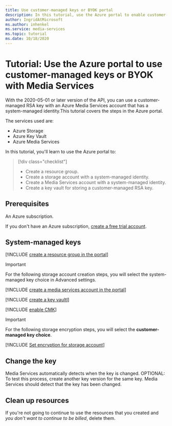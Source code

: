 ```yaml
---
title: Use customer-managed keys or BYOK portal
description: In this tutorial, use the Azure portal to enable customer-managed keys or bring your own key (BYOK) with an Azure Media Services storage account.
author: IngridAtMicrosoft
ms.author: inhenkel
ms.service: media-services
ms.topic: tutorial
ms.date: 10/18/2020
---
```


# Tutorial: Use the Azure portal to use customer-managed keys or BYOK with Media Services

With the 2020-05-01 or later version of the API, you can use a customer-managed RSA key with an Azure Media Services account that has a system-managed identity.This tutorial covers the steps in the Azure portal.

The services used are:

- Azure Storage
- Azure Key Vault
- Azure Media Services

In this tutorial, you'll learn to use the Azure portal to:

> [!div class="checklist"]
> - Create a resource group.
> - Create a storage account with a system-managed identity.
> - Create a Media Services account with a system-managed identity.
> - Create a key vault for storing a customer-managed RSA key.

## Prerequisites

An Azure subscription.

If you don't have an Azure subscription, [create a free trial account](https://azure.microsoft.com/free/).

## System-managed keys

<!-- Create a resource group -->
[!INCLUDE [create a resource group in the portal](./includes/task-create-resource-group-portal.md)]

> [!IMPORTANT]
> For the following storage account creation steps, you will select the system-managed key choice in Advanced settings.

<!-- Create a media services account -->

[!INCLUDE [create a media services account in the portal](./includes/task-create-media-services-account-portal.md)]

<!-- Create a key vault -->

[!INCLUDE [create a key vaultl](./includes/task-create-key-vault-portal.md)]

<!-- Enable CMK BYOK on the account -->
[!INCLUDE [enable CMK](./includes/task-enable-cmk-byok-portal.md)]

> [!IMPORTANT]
> For the following storage encryption steps, you will select the **customer-managed key choice**.

<!-- Set encryption for storage account -->
[!INCLUDE [Set encryption for storage account](./includes/task-set-storage-encryption-portal.md)]

## Change the key

Media Services automatically detects when the key is changed. OPTIONAL: To test this process, create another key version for the same key. Media Services should detect that the key has been changed.

## Clean up resources

If you're not going to continue to use the resources that you created and *you don't want to continue to be billed*, delete them.
